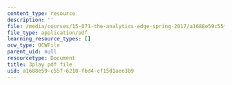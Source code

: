 ```yaml
---
content_type: resource
description: ''
file: /media/courses/15-071-the-analytics-edge-spring-2017/a1688e59c55f6210fbd4cf15d1aee3b9_HIIclMih_zQ.pdf
file_type: application/pdf
learning_resource_types: []
ocw_type: OCWFile
parent_uid: null
resourcetype: Document
title: 3play pdf file
uid: a1688e59-c55f-6210-fbd4-cf15d1aee3b9
---
```


